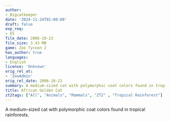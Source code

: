 ```yaml
---
author:
- Bigcatkeeper
date: '2024-11-24T01:00:00'
draft: false
exp_req:
- ES
file_date: 2006-10-23
file_size: 3.43 MB
game: Zoo Tycoon 2
has_author: true
languages:
- English
license: 'Unknown'
orig_rel_at: 
- 'ZooAdmin'
orig_rel_date: 2006-10-23
summary: A medium-sized cat with polymorphic coat colors found in tropical rainforests.
title: African Golden Cat
zt2tags: ["All", "Animals", "Mammals", "ZT2" , "Tropical Rainforest"]
---
```

A medium-sized cat with polymorphic coat colors found in tropical rainforests.
